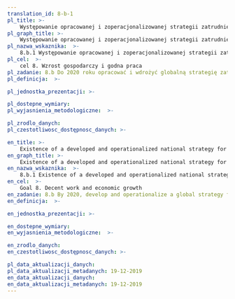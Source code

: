 ```yaml
---
translation_id: 8-b-1
pl_title: >-
    Występowanie opracowanej i zoperacjonalizowanej strategii zatrudnienia ludzi młodych jako strategii samodzielnej lub części krajowej strategii zatrudnienia
pl_graph_title: >-
    Występowanie opracowanej i zoperacjonalizowanej strategii zatrudnienia ludzi młodych jako strategii samodzielnej lub części krajowej strategii zatrudnienia
pl_nazwa_wskaznika:  >-
    8.b.1 Występowanie opracowanej i zoperacjonalizowanej strategii zatrudnienia ludzi młodych jako strategii samodzielnej lub części krajowej strategii zatrudnienia
pl_cel:  >-
    cel 8. Wzrost gospodarczy i godna praca
pl_zadanie: 8.b Do 2020 roku opracować i wdrożyć globalną strategię zatrudnienia młodych ludzi oraz Globalny Pakt Pracy przygotowany przez Międzynarodową Organizację Pracy (Global Jobs Pact of the International Labour Organization)
pl_definicja:  >-

pl_jednostka_prezentacji: >-

pl_dostepne_wymiary:
pl_wyjasnienia_metodologiczne:  >-

pl_zrodlo_danych:
pl_czestotliwosc_dostępnosc_danych: >-

en_title: >-
    Existence of a developed and operationalized national strategy for youth employment, as a distinct strategy or as part of a national employment strategy
en_graph_title: >-
    Existence of a developed and operationalized national strategy for youth employment, as a distinct strategy or as part of a national employment strategy
en_nazwa_wskaznika:  >-
    8.b.1 Existence of a developed and operationalized national strategy for youth employment, as a distinct strategy or as part of a national employment strategy
en_cel:  >-
    Goal 8. Decent work and economic growth
en_zadanie: 8.b By 2020, develop and operationalize a global strategy for youth employment and implement the Global Jobs Pact of the International Labour Organization
en_definicja:  >-

en_jednostka_prezentacji: >-

en_dostepne_wymiary:
en_wyjasnienia_metodologiczne:  >-

en_zrodlo_danych:
en_czestotliwosc_dostępnosc_danych: >-

pl_data_aktualizacji_danych:
pl_data_aktualizacji_metadanych: 19-12-2019
en_data_aktualizacji_danych:
en_data_aktualizacji_metadanych: 19-12-2019
---
```

